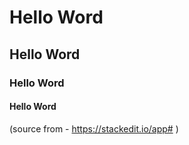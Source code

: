 # Hello Word
## Hello Word
### Hello Word 
#### Hello Word
(source from - https://stackedit.io/app# )
